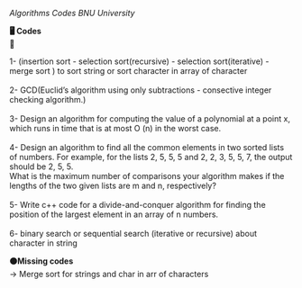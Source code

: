 _Algorithms Codes_
_BNU University_

__🖥️ Codes__
<br/>
🔽

1-  (insertion sort - selection sort(recursive) - selection sort(iterative) - merge sort ) to sort string or sort  character in array of character <br />
<br/>
2-  GCD(Euclid’s algorithm using only subtractions - consective integer checking algorithm.) <br />
<br/>
3-  Design an algorithm for computing the value of a polynomial at a point x, which runs in time that is at most O (n) in the worst case. <br />
<br/>
4-  Design an algorithm to find all the common elements in two sorted lists of numbers. For example, for the lists 2, 5, 5, 5 and 2, 2, 3, 5, 5, 7, the output should be 2, 5, 5. <br/>
What is the maximum number of comparisons your algorithm makes if the lengths of the two given lists are m and n, respectively? <br />
<br/>
5-  Write c++ code for a divide-and-conquer algorithm for finding the position of the largest element in an array of n numbers. <br />
<br/>
6-  binary search or sequential search (iterative or recursive) about character in string <br />

__🟤Missing codes__ <br /> 
-> Merge sort for strings and char in arr of characters <br />
